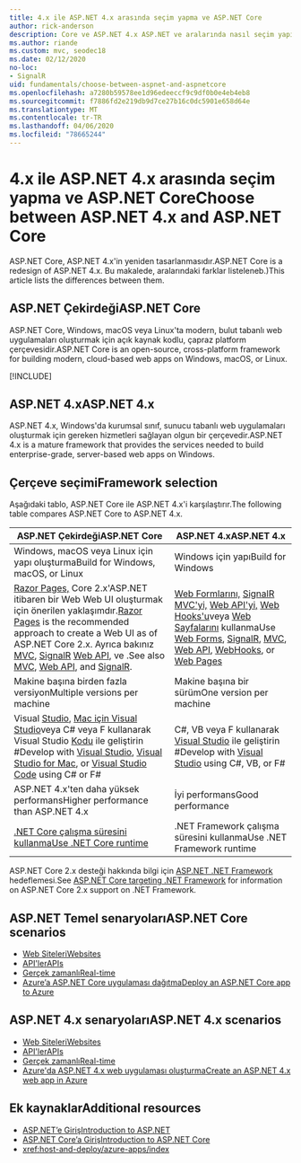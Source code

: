 ```yaml
---
title: 4.x ile ASP.NET 4.x arasında seçim yapma ve ASP.NET Core
author: rick-anderson
description: Core ve ASP.NET 4.x ASP.NET ve aralarında nasıl seçim yapılacağını açıklar.
ms.author: riande
ms.custom: mvc, seodec18
ms.date: 02/12/2020
no-loc:
- SignalR
uid: fundamentals/choose-between-aspnet-and-aspnetcore
ms.openlocfilehash: a7280b59578ee1d96edeeccf9c9df0b0e4eb4eb8
ms.sourcegitcommit: f7886fd2e219db9d7ce27b16c0dc5901e658d64e
ms.translationtype: MT
ms.contentlocale: tr-TR
ms.lasthandoff: 04/06/2020
ms.locfileid: "78665244"
---
```

# <a name="choose-between-aspnet-4x-and-aspnet-core"></a><span data-ttu-id="2c0d7-103">4.x ile ASP.NET 4.x arasında seçim yapma ve ASP.NET Core</span><span class="sxs-lookup"><span data-stu-id="2c0d7-103">Choose between ASP.NET 4.x and ASP.NET Core</span></span>

<span data-ttu-id="2c0d7-104">ASP.NET Core, ASP.NET 4.x'in yeniden tasarlanmasıdır.</span><span class="sxs-lookup"><span data-stu-id="2c0d7-104">ASP.NET Core is a redesign of ASP.NET 4.x.</span></span> <span data-ttu-id="2c0d7-105">Bu makalede, aralarındaki farklar listeleneb.)</span><span class="sxs-lookup"><span data-stu-id="2c0d7-105">This article lists the differences between them.</span></span>

## <a name="aspnet-core"></a><span data-ttu-id="2c0d7-106">ASP.NET Çekirdeği</span><span class="sxs-lookup"><span data-stu-id="2c0d7-106">ASP.NET Core</span></span>

<span data-ttu-id="2c0d7-107">ASP.NET Core, Windows, macOS veya Linux'ta modern, bulut tabanlı web uygulamaları oluşturmak için açık kaynak kodlu, çapraz platform çerçevesidir.</span><span class="sxs-lookup"><span data-stu-id="2c0d7-107">ASP.NET Core is an open-source, cross-platform framework for building modern, cloud-based web apps on Windows, macOS, or Linux.</span></span>

[!INCLUDE[](~/includes/benefits.md)]

## <a name="aspnet-4x"></a><span data-ttu-id="2c0d7-108">ASP.NET 4.x</span><span class="sxs-lookup"><span data-stu-id="2c0d7-108">ASP.NET 4.x</span></span>

<span data-ttu-id="2c0d7-109">ASP.NET 4.x, Windows'da kurumsal sınıf, sunucu tabanlı web uygulamaları oluşturmak için gereken hizmetleri sağlayan olgun bir çerçevedir.</span><span class="sxs-lookup"><span data-stu-id="2c0d7-109">ASP.NET 4.x is a mature framework that provides the services needed to build enterprise-grade, server-based web apps on Windows.</span></span>

## <a name="framework-selection"></a><span data-ttu-id="2c0d7-110">Çerçeve seçimi</span><span class="sxs-lookup"><span data-stu-id="2c0d7-110">Framework selection</span></span>

<span data-ttu-id="2c0d7-111">Aşağıdaki tablo, ASP.NET Core ile ASP.NET 4.x'i karşılaştırır.</span><span class="sxs-lookup"><span data-stu-id="2c0d7-111">The following table compares ASP.NET Core to ASP.NET 4.x.</span></span>

| <span data-ttu-id="2c0d7-112">ASP.NET Çekirdeği</span><span class="sxs-lookup"><span data-stu-id="2c0d7-112">ASP.NET Core</span></span> | <span data-ttu-id="2c0d7-113">ASP.NET 4.x</span><span class="sxs-lookup"><span data-stu-id="2c0d7-113">ASP.NET 4.x</span></span> |
|---|---|
|<span data-ttu-id="2c0d7-114">Windows, macOS veya Linux için yapı oluşturma</span><span class="sxs-lookup"><span data-stu-id="2c0d7-114">Build for Windows, macOS, or Linux</span></span>|<span data-ttu-id="2c0d7-115">Windows için yapı</span><span class="sxs-lookup"><span data-stu-id="2c0d7-115">Build for Windows</span></span>|
|<span data-ttu-id="2c0d7-116">[Razor Pages,](xref:razor-pages/index) Core 2.x'ASP.NET itibaren bir Web Web UI oluşturmak için önerilen yaklaşımdır.</span><span class="sxs-lookup"><span data-stu-id="2c0d7-116">[Razor Pages](xref:razor-pages/index) is the recommended approach to create a Web UI as of ASP.NET Core 2.x.</span></span> <span data-ttu-id="2c0d7-117">Ayrıca bakınız [MVC](xref:mvc/overview), [SignalR](xref:signalr/introduction) [Web API](xref:tutorials/first-web-api), ve .</span><span class="sxs-lookup"><span data-stu-id="2c0d7-117">See also [MVC](xref:mvc/overview), [Web API](xref:tutorials/first-web-api), and [SignalR](xref:signalr/introduction).</span></span>|<span data-ttu-id="2c0d7-118">[Web Formlarını,](/aspnet/web-forms) [SignalR](/aspnet/signalr) [MVC'yi,](/aspnet/mvc) [Web API'yi,](/aspnet/web-api/) [Web Hooks'u](/aspnet/webhooks/)veya [Web Sayfalarını](/aspnet/web-pages) kullanma</span><span class="sxs-lookup"><span data-stu-id="2c0d7-118">Use [Web Forms](/aspnet/web-forms), [SignalR](/aspnet/signalr), [MVC](/aspnet/mvc), [Web API](/aspnet/web-api/), [WebHooks](/aspnet/webhooks/), or [Web Pages](/aspnet/web-pages)</span></span>|
|<span data-ttu-id="2c0d7-119">Makine başına birden fazla versiyon</span><span class="sxs-lookup"><span data-stu-id="2c0d7-119">Multiple versions per machine</span></span>|<span data-ttu-id="2c0d7-120">Makine başına bir sürüm</span><span class="sxs-lookup"><span data-stu-id="2c0d7-120">One version per machine</span></span>|
|<span data-ttu-id="2c0d7-121">Visual [Studio](https://visualstudio.microsoft.com/vs/), [Mac için Visual Studio](https://visualstudio.microsoft.com/vs/mac/)veya C# veya F kullanarak Visual Studio [Kodu](https://code.visualstudio.com/) ile geliştirin #</span><span class="sxs-lookup"><span data-stu-id="2c0d7-121">Develop with [Visual Studio](https://visualstudio.microsoft.com/vs/), [Visual Studio for Mac](https://visualstudio.microsoft.com/vs/mac/), or [Visual Studio Code](https://code.visualstudio.com/) using C# or F#</span></span>|<span data-ttu-id="2c0d7-122">C#, VB veya F kullanarak [Visual Studio](https://visualstudio.microsoft.com/vs/) ile geliştirin #</span><span class="sxs-lookup"><span data-stu-id="2c0d7-122">Develop with [Visual Studio](https://visualstudio.microsoft.com/vs/) using C#, VB, or F#</span></span>|
|<span data-ttu-id="2c0d7-123">ASP.NET 4.x'ten daha yüksek performans</span><span class="sxs-lookup"><span data-stu-id="2c0d7-123">Higher performance than ASP.NET 4.x</span></span>|<span data-ttu-id="2c0d7-124">İyi performans</span><span class="sxs-lookup"><span data-stu-id="2c0d7-124">Good performance</span></span>|
|[<span data-ttu-id="2c0d7-125">.NET Core çalışma süresini kullanma</span><span class="sxs-lookup"><span data-stu-id="2c0d7-125">Use .NET Core runtime</span></span>](/dotnet/standard/choosing-core-framework-server)|<span data-ttu-id="2c0d7-126">.NET Framework çalışma süresini kullanma</span><span class="sxs-lookup"><span data-stu-id="2c0d7-126">Use .NET Framework runtime</span></span>|

<span data-ttu-id="2c0d7-127">ASP.NET Core 2.x desteği hakkında bilgi için [ASP.NET .NET Framework](xref:index#target-framework) hedeflemesi.</span><span class="sxs-lookup"><span data-stu-id="2c0d7-127">See [ASP.NET Core targeting .NET Framework](xref:index#target-framework) for information on ASP.NET Core 2.x support on .NET Framework.</span></span>

## <a name="aspnet-core-scenarios"></a><span data-ttu-id="2c0d7-128">ASP.NET Temel senaryoları</span><span class="sxs-lookup"><span data-stu-id="2c0d7-128">ASP.NET Core scenarios</span></span>

* [<span data-ttu-id="2c0d7-129">Web Siteleri</span><span class="sxs-lookup"><span data-stu-id="2c0d7-129">Websites</span></span>](xref:tutorials/first-mvc-app/index)
* [<span data-ttu-id="2c0d7-130">API'ler</span><span class="sxs-lookup"><span data-stu-id="2c0d7-130">APIs</span></span>](xref:tutorials/first-web-api)
* [<span data-ttu-id="2c0d7-131">Gerçek zamanlı</span><span class="sxs-lookup"><span data-stu-id="2c0d7-131">Real-time</span></span>](xref:signalr/introduction)
* [<span data-ttu-id="2c0d7-132">Azure’a ASP.NET Core uygulaması dağıtma</span><span class="sxs-lookup"><span data-stu-id="2c0d7-132">Deploy an ASP.NET Core app to Azure</span></span>](/azure/app-service/app-service-web-get-started-dotnet)

## <a name="aspnet-4x-scenarios"></a><span data-ttu-id="2c0d7-133">ASP.NET 4.x senaryoları</span><span class="sxs-lookup"><span data-stu-id="2c0d7-133">ASP.NET 4.x scenarios</span></span>

* [<span data-ttu-id="2c0d7-134">Web Siteleri</span><span class="sxs-lookup"><span data-stu-id="2c0d7-134">Websites</span></span>](/aspnet/mvc)
* [<span data-ttu-id="2c0d7-135">API'ler</span><span class="sxs-lookup"><span data-stu-id="2c0d7-135">APIs</span></span>](/aspnet/web-api)
* [<span data-ttu-id="2c0d7-136">Gerçek zamanlı</span><span class="sxs-lookup"><span data-stu-id="2c0d7-136">Real-time</span></span>](/aspnet/signalr)
* [<span data-ttu-id="2c0d7-137">Azure'da ASP.NET 4.x web uygulaması oluşturma</span><span class="sxs-lookup"><span data-stu-id="2c0d7-137">Create an ASP.NET 4.x web app in Azure</span></span>](/azure/app-service/app-service-web-get-started-dotnet-framework)

## <a name="additional-resources"></a><span data-ttu-id="2c0d7-138">Ek kaynaklar</span><span class="sxs-lookup"><span data-stu-id="2c0d7-138">Additional resources</span></span>

* [<span data-ttu-id="2c0d7-139">ASP.NET’e Giriş</span><span class="sxs-lookup"><span data-stu-id="2c0d7-139">Introduction to ASP.NET</span></span>](/aspnet/overview)
* [<span data-ttu-id="2c0d7-140">ASP.NET Core’a Giriş</span><span class="sxs-lookup"><span data-stu-id="2c0d7-140">Introduction to ASP.NET Core</span></span>](xref:index)
* <xref:host-and-deploy/azure-apps/index>
